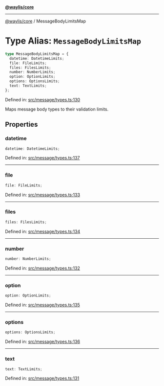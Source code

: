 [**@waylis/core**](../index.md)

***

[@waylis/core](../index.md) / MessageBodyLimitsMap

# Type Alias: `MessageBodyLimitsMap`

```ts
type MessageBodyLimitsMap = {
  datetime: DatetimeLimits;
  file: FileLimits;
  files: FilesLimits;
  number: NumberLimits;
  option: OptionLimits;
  options: OptionsLimits;
  text: TextLimits;
};
```

Defined in: [src/message/types.ts:130](https://github.com/waylis/core/blob/cf814abeb0d255c46b018529492ef3597811d428/src/message/types.ts#L130)

Maps message body types to their validation limits.

## Properties

### datetime

```ts
datetime: DatetimeLimits;
```

Defined in: [src/message/types.ts:137](https://github.com/waylis/core/blob/cf814abeb0d255c46b018529492ef3597811d428/src/message/types.ts#L137)

***

### file

```ts
file: FileLimits;
```

Defined in: [src/message/types.ts:133](https://github.com/waylis/core/blob/cf814abeb0d255c46b018529492ef3597811d428/src/message/types.ts#L133)

***

### files

```ts
files: FilesLimits;
```

Defined in: [src/message/types.ts:134](https://github.com/waylis/core/blob/cf814abeb0d255c46b018529492ef3597811d428/src/message/types.ts#L134)

***

### number

```ts
number: NumberLimits;
```

Defined in: [src/message/types.ts:132](https://github.com/waylis/core/blob/cf814abeb0d255c46b018529492ef3597811d428/src/message/types.ts#L132)

***

### option

```ts
option: OptionLimits;
```

Defined in: [src/message/types.ts:135](https://github.com/waylis/core/blob/cf814abeb0d255c46b018529492ef3597811d428/src/message/types.ts#L135)

***

### options

```ts
options: OptionsLimits;
```

Defined in: [src/message/types.ts:136](https://github.com/waylis/core/blob/cf814abeb0d255c46b018529492ef3597811d428/src/message/types.ts#L136)

***

### text

```ts
text: TextLimits;
```

Defined in: [src/message/types.ts:131](https://github.com/waylis/core/blob/cf814abeb0d255c46b018529492ef3597811d428/src/message/types.ts#L131)
